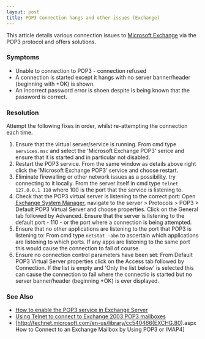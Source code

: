 ```yaml
---
layout: post 
title: POP3 Connection hangs and other issues (Exchange)
---
```


This article details various connection issues to [Microsoft
Exchange](http://www.microsoft.com/exchange/default.mspx) via the POP3
protocol and offers solutions.

### Symptoms

-   Unable to connection to POP3 - connection refused
-   A connection is started except it hangs with no server banner/header
    (beginning with +OK) is shown.
-   An incorrect password error is shoen despite is being known that the
    password is correct.

### Resolution

Attempt the following fixes in order, whilst re-attempting the
connection each time.

1.  Ensure that the virtual server/service is running. From cmd type
    `services.msc` and select the \'Microsoft Exchange POP3\' serice and
    ensure that it is started and in particular not disabled.
2.  Restart the POP3 service. From the same window as details above
    right click the \'Microsoft Exchange POP3\' service and choose
    restart.
3.  Eliminate firewalling or other network issues as a possibility. try
    connecting to it locally. From the server itself in cmd type
    `telnet 127.0.0.1 110` where 100 is the port that the service is
    listening to.
4.  Check that the POP3 virtual server is listening to the correct port:
    Open [Exchange System
    Manager](http://searchexchange.techtarget.com/tip/1,289483,sid43_gci1115770,00.html),
    navigate to the server \> Protocols \> POP3 \> Default POP3 Virtual
    Server and choose properties. Click on the General tab followed by
    Advanced. Ensure that the server is listening to the default port -
    110 - or the port where a connection is being attempted.
5.  Ensure that no other applications are listening to the port that
    POP3 is listening to: From cmd type `netstat -abn` to ascertain
    which applications are listening to which ports. If any apps are
    listening to the same port this would cause the connection to fail
    of course.
6.  Ensure no connection control parameters have been set: From Default
    POP3 Virtual Server properties click on the Access tab followed by
    Connection. If the list is empty and \'Only the list below\' is
    selected this can cause the connection to fail where the connectio
    is started but no server banner/header (beginning +OK) is ever
    displayed.

### See Also

-   [How to enable the POP3 service in Exchange
    Server](http://msmvps.com/blogs/andersonpatricio/pages/AP0035.aspx)
-   [Using Telnet to connect to Exchange 2003 POP3
    mailboxes](http://www.msexchange.org/tutorials/Telnet-Exchange2003-POP3-SMTP-Troubleshooting.html)
-   \[<http://technet.microsoft.com/en-us/library/cc540466(EXCHG.80>).aspx
    How to Connect to an Exchange Mailbox by Using POP3 or IMAP4\]
